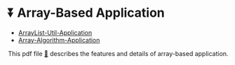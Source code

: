 # ⏬ Array-Based Application  
- [ArrayList-Util-Application](ArrayList_Application)    
- [Array-Algorithm-Application]( Array_Application)
  
This pdf file [📁](https://github.com/user-attachments/files/21710110/ArrayApplication.pdf) describes the features and details of array-based application.  
